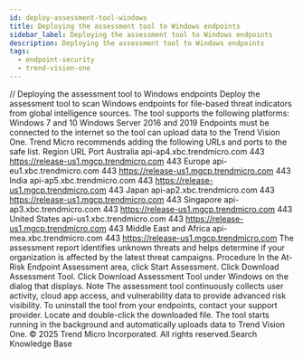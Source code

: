 ```yaml
---
id: deploy-assessment-tool-windows
title: Deploying the assessment tool to Windows endpoints
sidebar_label: Deploying the assessment tool to Windows endpoints
description: Deploying the assessment tool to Windows endpoints
tags:
  - endpoint-security
  - trend-vision-one
---
```


/*<![CDATA[*/ $('#title').html($('meta[name=map-description]').attr('content')); /*]]>*/ Deploying the assessment tool to Windows endpoints Deploy the assessment tool to scan Windows endpoints for file-based threat indicators from global intelligence sources. The tool supports the following platforms: Windows 7 and 10 Windows Server 2016 and 2019 Endpoints must be connected to the internet so the tool can upload data to the Trend Vision One. Trend Micro recommends adding the following URLs and ports to the safe list. Region URL Port Australia api-ap4.xbc.trendmicro.com 443 https://release-us1.mgcp.trendmicro.com 443 Europe api-eu1.xbc.trendmicro.com 443 https://release-us1.mgcp.trendmicro.com 443 India api-ap5.xbc.trendmicro.com 443 https://release-us1.mgcp.trendmicro.com 443 Japan api-ap2.xbc.trendmicro.com 443 https://release-us1.mgcp.trendmicro.com 443 Singapore api-ap3.xbc.trendmicro.com 443 https://release-us1.mgcp.trendmicro.com 443 United States api-us1.xbc.trendmicro.com 443 https://release-us1.mgcp.trendmicro.com 443 Middle East and Africa api-mea.xbc.trendmicro.com 443 https://release-us1.mgcp.trendmicro.com The assessment report identifies unknown threats and helps determine if your organization is affected by the latest threat campaigns. Procedure In the At-Risk Endpoint Assessment area, click Start Assessment. Click Download Assessment Tool. Click Download Assessment Tool under Windows on the dialog that displays. Note The assessment tool continuously collects user activity, cloud app access, and vulnerability data to provide advanced risk visibility. To uninstall the tool from your endpoints, contact your support provider. Locate and double-click the downloaded file. The tool starts running in the background and automatically uploads data to Trend Vision One. © 2025 Trend Micro Incorporated. All rights reserved.Search Knowledge Base